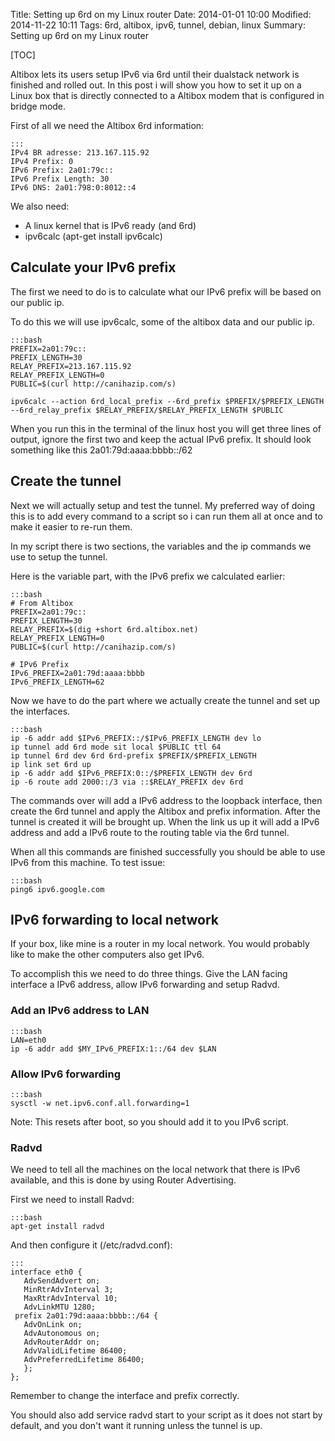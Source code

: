 Title: Setting up 6rd on my Linux router
Date: 2014-01-01 10:00
Modified: 2014-11-22 10:11
Tags: 6rd, altibox, ipv6, tunnel, debian, linux
Summary: Setting up 6rd on my Linux router

[TOC]

Altibox lets its users setup IPv6 via 6rd until their dualstack network is finished and rolled out. In this post i will show you how to set it up on a Linux box that is directly connected to a Altibox modem that is configured in bridge mode.

First of all we need the Altibox 6rd information:

    :::
    IPv4 BR adresse: 213.167.115.92
    IPv4 Prefix: 0
    IPv6 Prefix: 2a01:79c::
    IPv6 Prefix Length: 30
    IPv6 DNS: 2a01:798:0:8012::4

We also need:

* A linux kernel that is IPv6 ready (and 6rd)
* ipv6calc (apt-get install ipv6calc)


## Calculate your IPv6 prefix

The first we need to do is to calculate what our IPv6 prefix will be based on our public ip.

To do this we will use ipv6calc, some of the altibox data and our public ip.

    :::bash
    PREFIX=2a01:79c::
    PREFIX_LENGTH=30
    RELAY_PREFIX=213.167.115.92
    RELAY_PREFIX_LENGTH=0
    PUBLIC=$(curl http://canihazip.com/s)

    ipv6calc --action 6rd_local_prefix --6rd_prefix $PREFIX/$PREFIX_LENGTH --6rd_relay_prefix $RELAY_PREFIX/$RELAY_PREFIX_LENGTH $PUBLIC

When you run this in the terminal of the linux host you will get three lines of output, ignore the first two and keep the actual IPv6 prefix.
It should look something like this 2a01:79d:aaaa:bbbb::/62

## Create the tunnel

Next we will actually setup and test the tunnel. My preferred way of doing this is to add every command to a script so i can run them all at once and to make it easier to re-run them.

In my script there is two sections, the variables and the ip commands we use to setup the tunnel.

Here is the variable part, with the IPv6 prefix we calculated earlier:

    :::bash
    # From Altibox
    PREFIX=2a01:79c::
    PREFIX_LENGTH=30
    RELAY_PREFIX=$(dig +short 6rd.altibox.net)
    RELAY_PREFIX_LENGTH=0
    PUBLIC=$(curl http://canihazip.com/s)

    # IPv6 Prefix
    IPv6_PREFIX=2a01:79d:aaaa:bbbb
    IPv6_PREFIX_LENGTH=62


Now we have to do the part where we actually create the tunnel and set up the interfaces.

    :::bash
    ip -6 addr add $IPv6_PREFIX::/$IPv6_PREFIX_LENGTH dev lo
    ip tunnel add 6rd mode sit local $PUBLIC ttl 64
    ip tunnel 6rd dev 6rd 6rd-prefix $PREFIX/$PREFIX_LENGTH
    ip link set 6rd up
    ip -6 addr add $IPv6_PREFIX:0::/$PREFIX_LENGTH dev 6rd
    ip -6 route add 2000::/3 via ::$RELAY_PREFIX dev 6rd

The commands over will add a IPv6 address to the loopback interface, then create the 6rd tunnel and apply the Altibox and prefix information. After the tunnel is created it will be brought up. When the link us up it will add a IPv6 address and add a IPv6 route to the routing table via the 6rd tunnel.

When all this commands are finished successfully you should be able to use IPv6 from this machine. To test issue:

    :::bash
    ping6 ipv6.google.com


## IPv6 forwarding to local network

If your box, like mine is a router in my local network. You would probably like to make the other computers also get IPv6.

To accomplish this we need to do three things. Give the LAN facing interface a IPv6 address, allow IPv6 forwarding and setup Radvd.

### Add an IPv6 address to LAN

    :::bash
    LAN=eth0
    ip -6 addr add $MY_IPv6_PREFIX:1::/64 dev $LAN

### Allow IPv6 forwarding

    :::bash
    sysctl -w net.ipv6.conf.all.forwarding=1

Note: This resets after boot, so you should add it to you IPv6 script.

### Radvd
We need to tell all the machines on the local network that there is IPv6 available, and this is done by using Router Advertising.

First we need to install Radvd:

    :::bash
    apt-get install radvd

And then configure it (/etc/radvd.conf):

    :::
    interface eth0 {
       AdvSendAdvert on;
       MinRtrAdvInterval 3;
       MaxRtrAdvInterval 10;
       AdvLinkMTU 1280;
     prefix 2a01:79d:aaaa:bbbb::/64 {
       AdvOnLink on;
       AdvAutonomous on;
       AdvRouterAddr on;
       AdvValidLifetime 86400;
       AdvPreferredLifetime 86400;
       };
    };

Remember to change the interface and prefix correctly.

You should also add service radvd start to your script as it does not start by default, and you don't want it running unless the tunnel is up.

